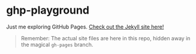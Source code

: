 # ghp-playground
Just me exploring GitHub Pages. [Check out the Jekyll site here!](https://maskott.github.io/ghp-playground)

> Remember: The actual site files are here in this repo, hidden away in the magical `gh-pages` branch.
